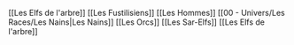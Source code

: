 [[Les Elfs de l'arbre]]
[[Les Fustilisiens]]
[[Les Hommes]]
[[00 - Univers/Les Races/Les Nains|Les Nains]]
[[Les Orcs]]
[[Les Sar-Elfs]]
[[Les Elfs de l'arbre]]